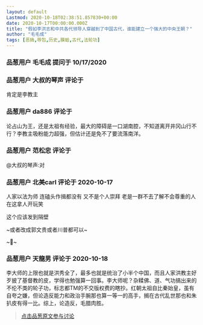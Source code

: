 ```yaml
---
layout: default
Lastmod: 2020-10-18T02:38:51.857830+00:00
date: 2020-10-17T00:00:00.000Z
title: "假如李洪志和中共各代领导人穿越到了中国古代，谁能建立一个强大的中央王朝？"
author: "毛毛成"
tags: [恶搞,辱包,历史,膜蛤,古代,法轮功]
---
```



### 品葱用户 **毛毛成** 提问于 10/17/2020
    

    
                

### 品葱用户 **大叔的琴声** 评论于 
        
肯定是李教主
        
                

### 品葱用户 **da886** 评论于 
        
论占山为王，还是太祖有经验，最大的障碍是一口湖南腔，不知道离开井冈山行不行？李教主吸粉能力超强，但估计还是免不了要流落南洋。
        
                

### 品葱用户 **范松忠** 评论于 
        
@大叔的琴声:对
        
                

### 品葱用户 **北美carl** 评论于 2020-10-17
        
人家以法为师 连磕头作揖都没有 又不是个人崇拜 老是一群不去了解不会尊重的人 在这拿人开玩笑    
  
这个应该发到隔壁  
  
~或者改成郭文贵或者川普都可以~  
  
~💩~
        
                

### 品葱用户 **天龍男** 评论于 2020-10-18
        
李大师的上限也就是洪秀全了，最多也就是统治了小半个中国，而且人家洪教主好歹披了基督教的皮，学得也勉强算一回事。李大师呢？杂糅佛、道、气功搞出来的不伦不类的轮子功，标志都TM的不交版权费的瞎抄。红朝太祖自比秦始皇，虽有自夸之嫌，但论造反能力和政治手腕那也算一等一的高手，搁在古代乱世那也和朱扒皮有得一比。综上，论造反，毛腊肉胜。
        
                





> [点击品葱原文参与讨论](https://pincong.rocks/question/32356)

